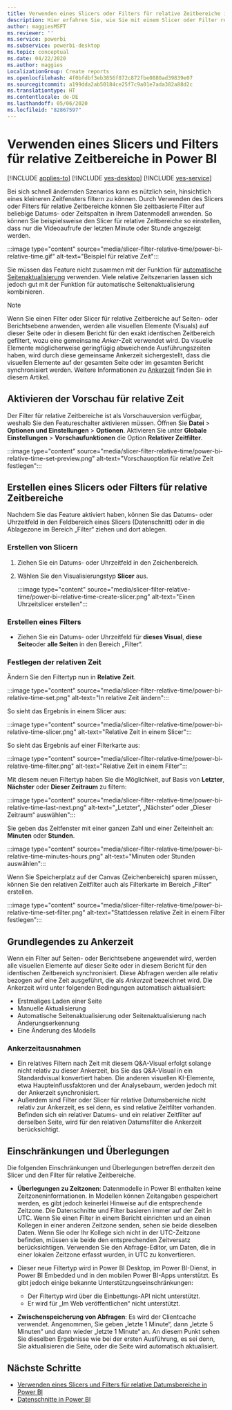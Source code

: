 ```yaml
---
title: Verwenden eines Slicers oder Filters für relative Zeitbereiche in Power BI
description: Hier erfahren Sie, wie Sie mit einem Slicer oder Filter relative Zeitbereiche in Power BI einschränken.
author: maggiesMSFT
ms.reviewer: ''
ms.service: powerbi
ms.subservice: powerbi-desktop
ms.topic: conceptual
ms.date: 04/22/2020
ms.author: maggies
LocalizationGroup: Create reports
ms.openlocfilehash: 4f0bfdbf3eb3856f872c872fbe0880ad39839e07
ms.sourcegitcommit: a199dda2ab50184ce25f7c9a01e7ada382a88d2c
ms.translationtype: HT
ms.contentlocale: de-DE
ms.lasthandoff: 05/06/2020
ms.locfileid: "82867597"
---
```

# <a name="use-a-relative-time-slicer-and-filter-in-power-bi"></a>Verwenden eines Slicers und Filters für relative Zeitbereiche in Power BI

[!INCLUDE [applies-to](../includes/applies-to.md)] [!INCLUDE [yes-desktop](../includes/yes-desktop.md)] [!INCLUDE [yes-service](../includes/yes-service.md)]

Bei sich schnell ändernden Szenarios kann es nützlich sein, hinsichtlich eines kleineren Zeitfensters filtern zu können. Durch Verwenden des Slicers oder Filters für relative Zeitbereiche können Sie zeitbasierte Filter auf beliebige Datums- oder Zeitspalten in Ihrem Datenmodell anwenden. So können Sie beispielsweise den Slicer für relative Zeitbereiche so einstellen, dass nur die Videoaufrufe der letzten Minute oder Stunde angezeigt werden. 

:::image type="content" source="media/slicer-filter-relative-time/power-bi-relative-time.gif" alt-text="Beispiel für relative Zeit":::

Sie müssen das Feature nicht zusammen mit der Funktion für [automatische Seitenaktualisierung](../desktop-automatic-page-refresh.md) verwenden. Viele relative Zeitszenarien lassen sich jedoch gut mit der Funktion für automatische Seitenaktualisierung kombinieren.  

> [!NOTE]
> Wenn Sie einen Filter oder Slicer für relative Zeitbereiche auf Seiten- oder Berichtsebene anwenden, werden alle visuellen Elemente (Visuals) auf dieser Seite oder in diesem Bericht für den exakt identischen Zeitbereich gefiltert, wozu eine gemeinsame *Anker*-Zeit verwendet wird. Da visuelle Elemente möglicherweise geringfügig abweichende Ausführungszeiten haben, wird durch diese gemeinsame Ankerzeit sichergestellt, dass die visuellen Elemente auf der gesamten Seite oder im gesamten Bericht synchronisiert werden. Weitere Informationen zu [Ankerzeit](#understanding-anchor-time) finden Sie in diesem Artikel.

## <a name="turn-on-relative-time-preview"></a>Aktivieren der Vorschau für relative Zeit

Der Filter für relative Zeitbereiche ist als Vorschauversion verfügbar, weshalb Sie den Featureschalter aktivieren müssen. Öffnen Sie **Datei** > **Optionen und Einstellungen** > **Optionen**. Aktivieren Sie unter **Globale Einstellungen** > **Vorschaufunktionen** die Option **Relativer Zeitfilter**.

:::image type="content" source="media/slicer-filter-relative-time/power-bi-relative-time-set-preview.png" alt-text="Vorschauoption für relative Zeit festlegen":::

## <a name="create-a-relative-time-slicer-or-filter"></a>Erstellen eines Slicers oder Filters für relative Zeitbereiche

Nachdem Sie das Feature aktiviert haben, können Sie das Datums- oder Uhrzeitfeld in den Feldbereich eines Slicers (Datenschnitt) oder in die Ablagezone im Bereich „Filter“ ziehen und dort ablegen. 

### <a name="create-a-slicer"></a>Erstellen von Slicern

1. Ziehen Sie ein Datums- oder Uhrzeitfeld in den Zeichenbereich.

2. Wählen Sie den Visualisierungstyp **Slicer** aus.

    :::image type="content" source="media/slicer-filter-relative-time/power-bi-relative-time-create-slicer.png" alt-text="Einen Uhrzeitslicer erstellen":::

### <a name="create-a-filter"></a>Erstellen eines Filters
 
- Ziehen Sie ein Datums- oder Uhrzeitfeld für **dieses Visual**, **diese Seite**oder **alle Seiten** in den Bereich „Filter“.

### <a name="set-relative-time"></a>Festlegen der relativen Zeit 

Ändern Sie den Filtertyp nun in **Relative Zeit**.

:::image type="content" source="media/slicer-filter-relative-time/power-bi-relative-time-set.png" alt-text="In relative Zeit ändern":::
 
So sieht das Ergebnis in einem Slicer aus:

:::image type="content" source="media/slicer-filter-relative-time/power-bi-relative-time-slicer.png" alt-text="Relative Zeit in einem Slicer":::

So sieht das Ergebnis auf einer Filterkarte aus: 

:::image type="content" source="media/slicer-filter-relative-time/power-bi-relative-time-filter.png" alt-text="Relative Zeit in einem Filter":::
 
Mit diesem neuen Filtertyp haben Sie die Möglichkeit, auf Basis von **Letzter**, **Nächster** oder **Dieser Zeitraum** zu filtern: 

:::image type="content" source="media/slicer-filter-relative-time/power-bi-relative-time-last-next.png" alt-text="„Letzter“, „Nächster“ oder „Dieser Zeitraum“ auswählen":::
 
Sie geben das Zeitfenster mit einer ganzen Zahl und einer Zeiteinheit an: **Minuten** oder **Stunden**.
 
:::image type="content" source="media/slicer-filter-relative-time/power-bi-relative-time-minutes-hours.png" alt-text="Minuten oder Stunden auswählen":::

Wenn Sie Speicherplatz auf der Canvas (Zeichenbereich) sparen müssen, können Sie den relativen Zeitfilter auch als Filterkarte im Bereich „Filter“ erstellen.

:::image type="content" source="media/slicer-filter-relative-time/power-bi-relative-time-set-filter.png" alt-text="Stattdessen relative Zeit in einem Filter festlegen":::
 
## <a name="understanding-anchor-time"></a>Grundlegendes zu Ankerzeit

Wenn ein Filter auf Seiten- oder Berichtsebene angewendet wird, werden alle visuellen Elemente auf dieser Seite oder in diesem Bericht für den identischen Zeitbereich synchronisiert. Diese Abfragen werden alle relativ bezogen auf eine Zeit ausgeführt, die als *Ankerzeit* bezeichnet wird. Die Ankerzeit wird unter folgenden Bedingungen automatisch aktualisiert:

- Erstmaliges Laden einer Seite
- Manuelle Aktualisierung
- Automatische Seitenaktualisierung oder Seitenaktualisierung nach Änderungserkennung
- Eine Änderung des Modells

### <a name="anchor-time-exceptions"></a>Ankerzeitausnahmen

- Ein relatives Filtern nach Zeit mit diesem Q&A-Visual erfolgt solange nicht relativ zu dieser Ankerzeit, bis Sie das Q&A-Visual in ein Standardvisual konvertiert haben. Die anderen visuellen KI-Elemente, etwa Haupteinflussfaktoren und der Analysebaum, werden jedoch mit der Ankerzeit synchronisiert. 
- Außerdem sind Filter oder Slicer für relative Datumsbereiche nicht relativ zur Ankerzeit, es sei denn, es sind relative Zeitfilter vorhanden. Befinden sich ein relativer Datums- und ein relativer Zeitfilter auf derselben Seite, wird für den relativen Datumsfilter die Ankerzeit berücksichtigt.

## <a name="limitations-and-considerations"></a>Einschränkungen und Überlegungen

Die folgenden Einschränkungen und Überlegungen betreffen derzeit den Slicer und den Filter für relative Zeitbereiche.

- **Überlegungen zu Zeitzonen**: Datenmodelle in Power BI enthalten keine Zeitzoneninformationen. In Modellen können Zeitangaben gespeichert werden, es gibt jedoch keinerlei Hinweise auf die entsprechende Zeitzone. Die Datenschnitte und Filter basieren immer auf der Zeit in UTC. Wenn Sie einen Filter in einem Bericht einrichten und an einen Kollegen in einer anderen Zeitzone senden, sehen sie beide dieselben Daten. Wenn Sie oder Ihr Kollege sich nicht in der UTC-Zeitzone befinden, müssen sie beide den entsprechenden Zeitversatz berücksichtigen. Verwenden Sie den Abfrage-Editor, um Daten, die in einer lokalen Zeitzone erfasst wurden, in UTC zu konvertieren.
- Dieser neue Filtertyp wird in Power BI Desktop, im Power BI-Dienst, in Power BI Embedded und in den mobilen Power BI-Apps unterstützt. Es gibt jedoch einige bekannte Unterstützungseinschränkungen:

    - Der Filtertyp wird über die Einbettungs-API nicht unterstützt.
    - Er wird für „Im Web veröffentlichen“ nicht unterstützt.

- **Zwischenspeicherung von Abfragen**: Es wird der Clientcache verwendet. Angenommen, Sie geben „letzte 1 Minute“, dann „letzte 5 Minuten“ und dann wieder „letzte 1 Minute“ an. An diesem Punkt sehen Sie dieselben Ergebnisse wie bei der ersten Ausführung, es sei denn, Sie aktualisieren die Seite, oder die Seite wird automatisch aktualisiert.

## <a name="next-steps"></a>Nächste Schritte

- [Verwenden eines Slicers und Filters für relative Datumsbereiche in Power BI](../visuals/desktop-slicer-filter-date-range.md)
- [Datenschnitte in Power BI](../visuals/power-bi-visualization-slicers.md)


